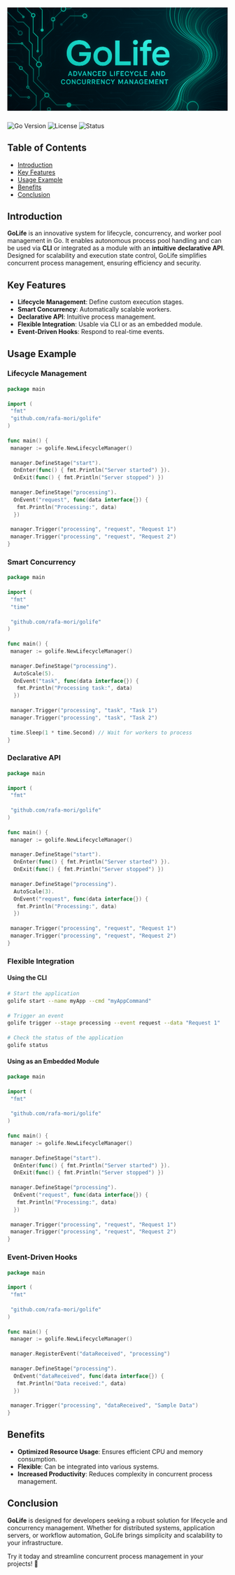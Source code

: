 # ![GoLife Banner](docs/assets/top_banner.png)

![Go Version](https://img.shields.io/badge/Go-1.20%2B-blue) ![License](https://img.shields.io/badge/License-MIT-green) ![Status](https://img.shields.io/badge/Status-Active-brightgreen)

## Table of Contents

- [Introduction](#introduction)
- [Key Features](#key-features)
- [Usage Example](#usage-example)
- [Benefits](#benefits)
- [Conclusion](#conclusion)

## Introduction

**GoLife** is an innovative system for lifecycle, concurrency, and worker pool management in Go. It enables autonomous process pool handling and can be used via **CLI** or integrated as a module with an **intuitive declarative API**. Designed for scalability and execution state control, GoLife simplifies concurrent process management, ensuring efficiency and security.

## Key Features

- **Lifecycle Management**: Define custom execution stages.
- **Smart Concurrency**: Automatically scalable workers.
- **Declarative API**: Intuitive process management.
- **Flexible Integration**: Usable via CLI or as an embedded module.
- **Event-Driven Hooks**: Respond to real-time events.

## Usage Example

### Lifecycle Management

```go
package main

import (
 "fmt"
 "github.com/rafa-mori/golife"
)

func main() {
 manager := golife.NewLifecycleManager()

 manager.DefineStage("start").
  OnEnter(func() { fmt.Println("Server started") }).
  OnExit(func() { fmt.Println("Server stopped") })

 manager.DefineStage("processing").
  OnEvent("request", func(data interface{}) {
   fmt.Println("Processing:", data)
  })

 manager.Trigger("processing", "request", "Request 1")
 manager.Trigger("processing", "request", "Request 2")
}

```

### Smart Concurrency

```go
package main

import (
 "fmt"
 "time"
 
 "github.com/rafa-mori/golife"
)

func main() {
 manager := golife.NewLifecycleManager()

 manager.DefineStage("processing").
  AutoScale(5).
  OnEvent("task", func(data interface{}) {
   fmt.Println("Processing task:", data)
  })

 manager.Trigger("processing", "task", "Task 1")
 manager.Trigger("processing", "task", "Task 2")

 time.Sleep(1 * time.Second) // Wait for workers to process
}
```

### Declarative API

```go
package main

import (
 "fmt"
 
 "github.com/rafa-mori/golife"
)

func main() {
 manager := golife.NewLifecycleManager()

 manager.DefineStage("start").
  OnEnter(func() { fmt.Println("Server started") }).
  OnExit(func() { fmt.Println("Server stopped") })

 manager.DefineStage("processing").
  AutoScale(3).
  OnEvent("request", func(data interface{}) {
   fmt.Println("Processing:", data)
  })

 manager.Trigger("processing", "request", "Request 1")
 manager.Trigger("processing", "request", "Request 2")
}
```

### Flexible Integration

#### Using the CLI

```sh
# Start the application
golife start --name myApp --cmd "myAppCommand"

# Trigger an event
golife trigger --stage processing --event request --data "Request 1"

# Check the status of the application
golife status
```

#### Using as an Embedded Module

```go
package main

import (
 "fmt"
 
 "github.com/rafa-mori/golife"
)

func main() {
 manager := golife.NewLifecycleManager()

 manager.DefineStage("start").
  OnEnter(func() { fmt.Println("Server started") }).
  OnExit(func() { fmt.Println("Server stopped") })

 manager.DefineStage("processing").
  OnEvent("request", func(data interface{}) {
   fmt.Println("Processing:", data)
  })

 manager.Trigger("processing", "request", "Request 1")
 manager.Trigger("processing", "request", "Request 2")
}
```

### Event-Driven Hooks

```go
package main

import (
 "fmt"
 
 "github.com/rafa-mori/golife"
)

func main() {
 manager := golife.NewLifecycleManager()

 manager.RegisterEvent("dataReceived", "processing")

 manager.DefineStage("processing").
  OnEvent("dataReceived", func(data interface{}) {
   fmt.Println("Data received:", data)
  })

 manager.Trigger("processing", "dataReceived", "Sample Data")
}
```

## Benefits

- **Optimized Resource Usage**: Ensures efficient CPU and memory consumption.
- **Flexible**: Can be integrated into various systems.
- **Increased Productivity**: Reduces complexity in concurrent process management.

## Conclusion

**GoLife** is designed for developers seeking a robust solution for lifecycle and concurrency management. Whether for distributed systems, application servers, or workflow automation, GoLife brings simplicity and scalability to your infrastructure.

Try it today and streamline concurrent process management in your projects! 🚀
